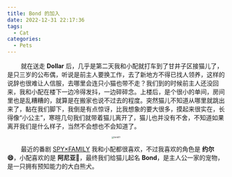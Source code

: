 ```yaml
---
title: Bond 的加入
date: 2022-12-31 22:17:36
tags:
  - Cat
categories:
  - Pets
---
```


&nbsp;&nbsp;&nbsp;&nbsp;&nbsp;&nbsp;&nbsp;&nbsp;就在送走 **Dollar** 后，几乎是第二天我和小配就打车到了甘井子区接猫儿了，是只三岁的公布偶，听说是前主人要换工作，去了新地方不得已找人领养，这样的说辞也很难让人信服，去哪里会连只小猫也带不走？我们到的时候前主人还没回来，我和小配在楼下一边冷得发抖，一边碎碎念。上楼后，是个很小的单间，房间里也是乱糟糟的，就算是在搬家也说不过去的程度。突然猫儿不知道从哪里就跳出来了，黏在我们脚下，我倒是有点惊讶，比我想象的要大很多，摸起来很实在，长得像“小公主”，寒暄几句我们就带着猫儿离开了，猫儿也并没有不舍，不知道如果离开我们是什么样子，当然不会想也不会知道了。

<div style="text-align:center;">
    <img src="https://images-1311785948.cos.ap-chengdu.myqcloud.com/typora/20240320221524.jpg" alt="bond01" style="zoom:30%;" />
</div>

&nbsp;&nbsp;&nbsp;&nbsp;&nbsp;&nbsp;&nbsp;&nbsp;最近的番剧 [SPY×FAMILY](https://spy-family.net/) 我和小配都很喜欢，不过我喜欢的角色是 **约尔 😄**，小配喜欢的是 **阿尼亚**🥜，最终我们给猫儿起名 **Bond**，是主人公一家的宠物，是一只拥有预知能力的大白熊犬。

